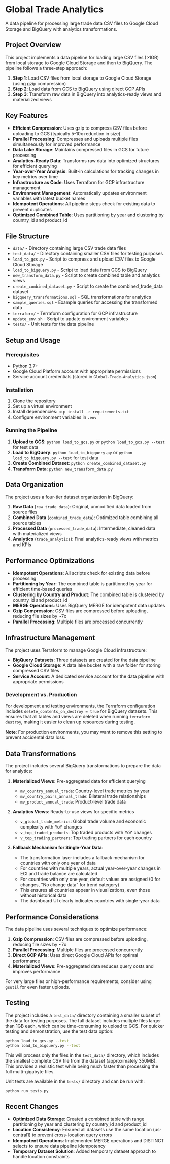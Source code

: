 # Global Trade Analytics

A data pipeline for processing large trade data CSV files to Google Cloud Storage and BigQuery with analytics transformations.

## Project Overview

This project implements a data pipeline for loading large CSV files (>1GB) from local storage to Google Cloud Storage and then to BigQuery. The pipeline follows a three-step approach:

1. **Step 1**: Load CSV files from local storage to Google Cloud Storage (using gzip compression)
2. **Step 2**: Load data from GCS to BigQuery using direct GCP APIs
3. **Step 3**: Transform raw data in BigQuery into analytics-ready views and materialized views

## Key Features

- **Efficient Compression**: Uses gzip to compress CSV files before uploading to GCS (typically 5-10x reduction in size)
- **Parallel Processing**: Compresses and uploads multiple files simultaneously for improved performance
- **Data Lake Storage**: Maintains compressed files in GCS for future processing
- **Analytics-Ready Data**: Transforms raw data into optimized structures for efficient querying
- **Year-over-Year Analysis**: Built-in calculations for tracking changes in key metrics over time
- **Infrastructure as Code**: Uses Terraform for GCP infrastructure management
- **Environment Management**: Automatically updates environment variables with latest bucket names
- **Idempotent Operations**: All pipeline steps check for existing data to prevent duplicates
- **Optimized Combined Table**: Uses partitioning by year and clustering by country_id and product_id

## File Structure

- `data/` - Directory containing large CSV trade data files
- `test_data/` - Directory containing smaller CSV files for testing purposes
- `load_to_gcs.py` - Script to compress and upload CSV files to Google Cloud Storage
- `load_to_bigquery.py` - Script to load data from GCS to BigQuery
- `new_transform_data.py` - Script to create combined table and analytics views
- `create_combined_dataset.py` - Script to create the combined_trade_data dataset
- `bigquery_transformations.sql` - SQL transformations for analytics
- `sample_queries.sql` - Example queries for accessing the transformed data
- `terraform/` - Terraform configuration for GCP infrastructure
- `update_env.sh` - Script to update environment variables
- `tests/` - Unit tests for the data pipeline

## Setup and Usage

### Prerequisites

- Python 3.7+
- Google Cloud Platform account with appropriate permissions
- Service account credentials (stored in `Global-Trade-Analytics.json`)

### Installation

1. Clone the repository
2. Set up a virtual environment
3. Install dependencies: `pip install -r requirements.txt`
4. Configure environment variables in `.env`

### Running the Pipeline

1. **Upload to GCS**: `python load_to_gcs.py` or `python load_to_gcs.py --test` for test data
2. **Load to BigQuery**: `python load_to_bigquery.py` or `python load_to_bigquery.py --test` for test data
3. **Create Combined Dataset**: `python create_combined_dataset.py`
4. **Transform Data**: `python new_transform_data.py`

## Data Organization

The project uses a four-tier dataset organization in BigQuery:

1. **Raw Data** (`raw_trade_data`): Original, unmodified data loaded from source files
2. **Combined Data** (`combined_trade_data`): Optimized table combining all source tables
3. **Processed Data** (`processed_trade_data`): Intermediate, cleaned data with materialized views
4. **Analytics** (`trade_analytics`): Final analytics-ready views with metrics and KPIs

## Performance Optimizations

- **Idempotent Operations**: All scripts check for existing data before processing
- **Partitioning by Year**: The combined table is partitioned by year for efficient time-based queries
- **Clustering by Country and Product**: The combined table is clustered by country_id and product_id
- **MERGE Operations**: Uses BigQuery MERGE for idempotent data updates
- **Gzip Compression**: CSV files are compressed before uploading, reducing file sizes by ~7x
- **Parallel Processing**: Multiple files are processed concurrently

## Infrastructure Management

The project uses Terraform to manage Google Cloud infrastructure:

- **BigQuery Datasets**: Three datasets are created for the data pipeline
- **Google Cloud Storage**: A data lake bucket with a raw folder for storing compressed CSV files
- **Service Account**: A dedicated service account for the data pipeline with appropriate permissions

### Development vs. Production

For development and testing environments, the Terraform configuration includes `delete_contents_on_destroy = true` for BigQuery datasets. This ensures that all tables and views are deleted when running `terraform destroy`, making it easier to clean up resources during testing.

**Note**: For production environments, you may want to remove this setting to prevent accidental data loss.

## Data Transformations

The project includes several BigQuery transformations to prepare the data for analytics:

1. **Materialized Views**: Pre-aggregated data for efficient querying
   - `mv_country_annual_trade`: Country-level trade metrics by year
   - `mv_country_pairs_annual_trade`: Bilateral trade relationships
   - `mv_product_annual_trade`: Product-level trade data

2. **Analytics Views**: Ready-to-use views for specific metrics
   - `v_global_trade_metrics`: Global trade volume and economic complexity with YoY changes
   - `v_top_traded_products`: Top traded products with YoY changes
   - `v_top_trading_partners`: Top trading partners for each country

3. **Fallback Mechanism for Single-Year Data**:
   - The transformation layer includes a fallback mechanism for countries with only one year of data
   - For countries with multiple years, actual year-over-year changes in ECI and trade balance are calculated
   - For countries with only one year, default values are assigned (0 for changes, "No change data" for trend category)
   - This ensures all countries appear in visualizations, even those without historical data
   - The dashboard UI clearly indicates countries with single-year data

## Performance Considerations

The data pipeline uses several techniques to optimize performance:

1. **Gzip Compression**: CSV files are compressed before uploading, reducing file sizes by ~7x
2. **Parallel Processing**: Multiple files are processed concurrently
3. **Direct GCP APIs**: Uses direct Google Cloud APIs for optimal performance
4. **Materialized Views**: Pre-aggregated data reduces query costs and improves performance

For very large files or high-performance requirements, consider using `gsutil` for even faster uploads.

## Testing

The project includes a `test_data/` directory containing a smaller subset of the data for testing purposes. The full dataset includes multiple files larger than 1GB each, which can be time-consuming to upload to GCS. For quicker testing and demonstration, use the test data option:

```bash
python load_to_gcs.py --test
python load_to_bigquery.py --test
```

This will process only the files in the `test_data/` directory, which includes the smallest complete CSV file from the dataset (approximately 350MB). This provides a realistic test while being much faster than processing the full multi-gigabyte files.

Unit tests are available in the `tests/` directory and can be run with:

```bash
python run_tests.py
```

## Recent Changes

- **Optimized Data Storage**: Created a combined table with range partitioning by year and clustering by country_id and product_id
- **Location Consistency**: Ensured all datasets use the same location (us-central1) to prevent cross-location query errors
- **Idempotent Operations**: Implemented MERGE operations and DISTINCT selects to ensure data pipeline idempotency
- **Temporary Dataset Solution**: Added temporary dataset approach to handle location constraints
